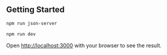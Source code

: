 ## Getting Started

```bash
npm run json-server

npm run dev
```

Open [http://localhost:3000](http://localhost:3000) with your browser to see the result.